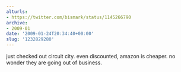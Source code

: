 ```yaml
---
alturls:
- https://twitter.com/bismark/status/1145266790
archive:
- 2009-01
date: '2009-01-24T20:34:40+00:00'
slug: '1232829280'
---
```


just checked out circuit city. even discounted, amazon is cheaper. no
wonder they are going out of business.

